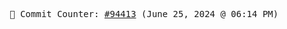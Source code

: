 <p align="center">
    <samp>
        📮 Commit Counter: <a href="https://github.com/Javascript-void0/Javascript-void0/commits/main">#94413</a> (June 25, 2024 @ 06:14 PM)
    </samp>
</p>